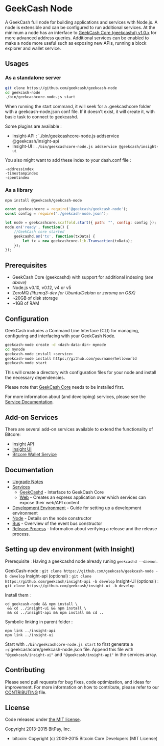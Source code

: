 GeekCash Node
============

A GeekCash full node for building applications and services with Node.js. A node is extensible and can be configured to run additional services. At the minimum a node has an interface to [GeekCash Core (geekcashd) v1.0.x](https://github.com/geekcash/geekcash) for more advanced address queries. Additional services can be enabled to make a node more useful such as exposing new APIs, running a block explorer and wallet service.

## Usages

### As a standalone server

```bash
git clone https://github.com/geekcash/geekcash-node
cd geekcash-node
./bin/geekcashcore-node.js start
```

When running the start command, it will seek for a .geekcashcore folder with a geekcash-node.json conf file.
If it doesn't exist, it will create it, with basic task to connect to geekcashd.

Some plugins are available :

- Insight-API : `./bin/geekcashcore-node.js addservice @geekcash/insight-api
- Insight-UI : `./bin/geekcashcore-node.js addservice @geekcash/insight-ui`

You also might want to add these index to your dash.conf file :
```
-addressindex
-timestampindex
-spentindex
```

### As a library

```bash
npm install @geekcash/geekcash-node
```

```javascript
const geekcashcore = require('@geekcash/geekcash-node');
const config = require('./geekcash-node.json');

let node = geekcashcore.scaffold.start({ path: "", config: config });
node.on('ready', function() {
    //GeekCash core started
    geekcashd.on('tx', function(txData) {
        let tx = new geekcashcore.lib.Transaction(txData);
    });
});
```

## Prerequisites

- GeekCash Core (geekcashd) with support for additional indexing *(see above)*
- Node.js v0.10, v0.12, v4 or v5
- ZeroMQ *(libzmq3-dev for Ubuntu/Debian or zeromq on OSX)*
- ~20GB of disk storage
- ~1GB of RAM

## Configuration

GeekCash includes a Command Line Interface (CLI) for managing, configuring and interfacing with your GeekCash Node.

```bash
geekcash-node create -d <dash-data-dir> mynode
cd mynode
geekcash-node install <service>
geekcash-node install https://github.com/yourname/helloworld
geekcash-node start
```

This will create a directory with configuration files for your node and install the necessary dependencies.

Please note that [GeekCash Core](https://github.com/dashpay/dash/tree/master) needs to be installed first.

For more information about (and developing) services, please see the [Service Documentation](docs/services.md).

## Add-on Services

There are several add-on services available to extend the functionality of Bitcore:

- [Insight API](https://github.com/geekcash/insight-api/tree/master)
- [Insight UI](https://github.com/geekcash/insight-ui/tree/master)
- [Bitcore Wallet Service](https://github.com/geekcash/geekcashcore-wallet-service/tree/master)

## Documentation

- [Upgrade Notes](docs/upgrade.md)
- [Services](docs/services.md)
  - [GeekCashd](docs/services/geekcashd.md) - Interface to GeekCash Core
  - [Web](docs/services/web.md) - Creates an express application over which services can expose their web/API content
- [Development Environment](docs/development.md) - Guide for setting up a development environment
- [Node](docs/node.md) - Details on the node constructor
- [Bus](docs/bus.md) - Overview of the event bus constructor
- [Release Process](docs/release.md) - Information about verifying a release and the release process.


## Setting up dev environment (with Insight)

Prerequisite : Having a geekcashd node already runing `geekcashd --daemon`.

GeekCash-node : `git clone https://github.com/geekcash/geekcash-node -b develop`
Insight-api (optional) : `git clone https://github.com/geekcash/insight-api -b develop`
Insight-UI (optional) : `git clone https://github.com/geekcash/insight-ui -b develop`

Install them :
```
cd geekcash-node && npm install \
 && cd ../insight-ui && npm install \
 && cd ../insight-api && npm install && cd ..
```

Symbolic linking in parent folder :
```
npm link ../insight-api
npm link ../insight-ui
```

Start with `./bin/geekcashcore-node.js start` to first generate a ~/.geekcashcore/geekcash-node.json file.
Append this file with `"@geekcash/insight-ui"` and `"@geekcash/insight-api"` in the services array.

## Contributing

Please send pull requests for bug fixes, code optimization, and ideas for improvement. For more information on how to contribute, please refer to our [CONTRIBUTING](https://github.com/geekcash/geekcashcore/blob/master/CONTRIBUTING.md) file.

## License

Code released under [the MIT license](https://github.com/geekcash/geekcash-node/blob/master/LICENSE).

Copyright 2013-2015 BitPay, Inc.

- bitcoin: Copyright (c) 2009-2015 Bitcoin Core Developers (MIT License)
